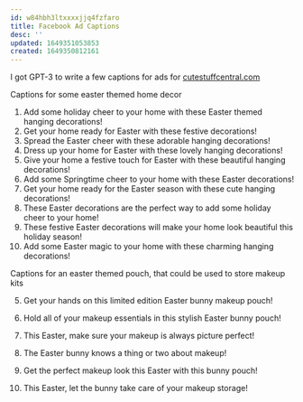 ```yaml
---
id: w84hbh3ltxxxxjjq4fzfaro
title: Facebook Ad Captions
desc: ''
updated: 1649351053853
created: 1649350812161
---
```


I got GPT-3 to write a few captions for ads for [cutestuffcentral.com](https://cutestuffcentral.com)


Captions for some easter themed home decor

1. Add some holiday cheer to your home with these Easter themed hanging decorations!
2. Get your home ready for Easter with these festive decorations!
3. Spread the Easter cheer with these adorable hanging decorations!
4. Dress up your home for Easter with these lovely hanging decorations!
5. Give your home a festive touch for Easter with these beautiful hanging decorations!
6. Add some Springtime cheer to your home with these Easter decorations!
7. Get your home ready for the Easter season with these cute hanging decorations!
8. These Easter decorations are the perfect way to add some holiday cheer to your home!
9. These festive Easter decorations will make your home look beautiful this holiday season!
10. Add some Easter magic to your home with these charming hanging decorations!

Captions for an easter themed pouch, that could be used to store makeup kits


5. Get your hands on this limited edition Easter bunny makeup pouch!

6. Hold all of your makeup essentials in this stylish Easter bunny pouch!

7. This Easter, make sure your makeup is always picture perfect!

8. The Easter bunny knows a thing or two about makeup!

9. Get the perfect makeup look this Easter with this bunny pouch!

10. This Easter, let the bunny take care of your makeup storage!
